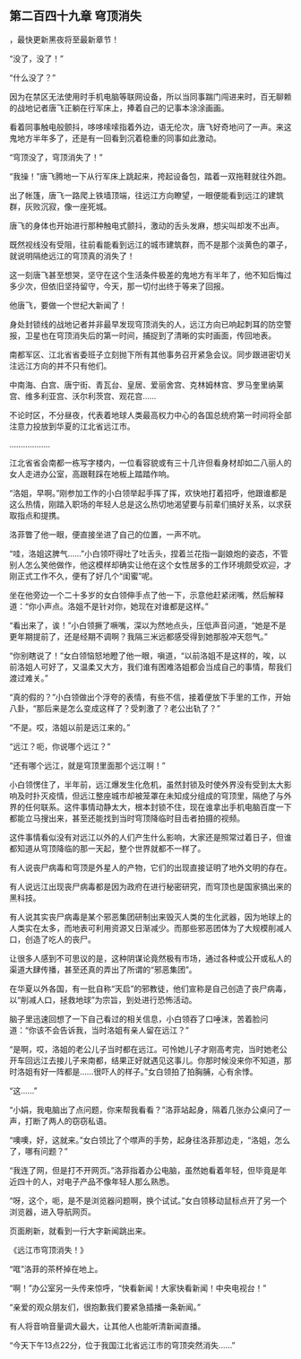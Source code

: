 ## 第二百四十九章 穹顶消失
，最快更新黑夜将至最新章节！

“没了，没了！”

“什么没了？”

因为在禁区无法使用时手机电脑等联网设备，所以当同事踹门闯进来时，百无聊赖的战地记者唐飞正躺在行军床上，捧着自己的记事本涂涂画画。

看着同事触电般颤抖，哆哆嗦嗦指着外边，语无伦次，唐飞好奇地问了一声。来这鬼地方半年多了，还是有一回看到沉着稳重的同事如此激动。

“穹顶没了，穹顶消失了！”

“我操！”唐飞腾地一下从行军床上跳起来，挎起设备包，踏着一双拖鞋就往外跑。

出了帐篷，唐飞一路爬上铁墙顶端，往远江方向瞭望，一眼便能看到远江的建筑群，灰败沉寂，像一座死城。

唐飞的身体也开始进行那种触电式颤抖，激动的舌头发麻，想尖叫却发不出声。

既然视线没有受阻，往前看能看到远江的城市建筑群，而不是那个淡黄色的罩子，就说明隔绝远江的穹顶真的消失了！

这一刻唐飞甚至想哭，坚守在这个生活条件极差的鬼地方有半年了，他不知后悔过多少次，但依旧坚持留守，今天，那一切付出终于等来了回报。

他唐飞，要做一个世纪大新闻了！

身处封锁线的战地记者并非最早发现穹顶消失的人，远江方向已响起刺耳的防空警报，卫星也在穹顶消失后的第一时间，捕捉到了清晰的实时画面，传回地表。

南都军区、江北省省委班子立刻抛下所有其他事务召开紧急会议。同步跟进密切关注远江方向的并不只有他们。

中南海、白宫、唐宁街、青瓦台、皇居、爱丽舍宫、克林姆林宫、罗马奎里纳莱宫、维多利亚宫、沃尔利茨宫、观花宫……

不论时区，不分昼夜，代表着地球人类最高权力中心的各国总统府第一时间将全部注意力投放到华夏的江北省远江市。

………………

江北省省会南都一栋写字楼内，一位看容貌或有三十几许但看身材却如二八丽人的女人走进办公室，高跟鞋踩在地板上踏踏作响。

“洛姐，早啊。”刚参加工作的小白领举起手挥了挥，欢快地打着招呼，他跟谁都是这么热情，刚踏入职场的年轻人总是这么热切地渴望要与前辈们搞好关系，以求获取指点和提携。

洛菲瞥了他一眼，便直接坐进了自己的位置，一声不吭。

“哇，洛姐这脾气……”小白领吓得吐了吐舌头，捏着兰花指一副娘炮的姿态，不管别人怎么笑他做作，他这模样却确实让他在这个女性居多的工作环境颇受欢迎，才刚正式工作不久，便有了好几个“闺蜜”呢。

坐在他旁边一个二十多岁的女白领伸手点了他一下，示意他赶紧闭嘴，然后解释道：“你小声点。洛姐不是针对你，她现在对谁都是这样。”

“看出来了，诶！”小白领撅了噘嘴，深以为然地点头，压低声音问道，“她是不是更年期提前了，还是经期不调啊？我隔三米远都感受得到她那股冲天怨气。”

“你别瞎说了！”女白领恼怒地瞪了他一眼，嗔道，“以前洛姐不是这样的，唉，以前洛姐人可好了，又温柔又大方，我们谁有困难洛姐都会当成自己的事情，帮我们渡过难关。”

“真的假的？”小白领做出个浮夸的表情，有些不信，接着便放下手里的工作，开始八卦，“那后来是怎么变成这样了？受刺激了？老公出轨了？”

“不是。哎，洛姐以前是远江来的。”

“远江？呃，你说哪个远江？”

“还有哪个远江，就是穹顶里面那个远江啊！”

小白领愣住了，半年前，远江爆发生化危机，虽然封锁及时使外界没有受到太大影响及时扑灭疫情，但远江整座城市却被笼罩在未知成分组成的穹顶里，隔绝了与外界的任何联系。这件事情动静太大，根本封锁不住，现在谁拿出手机电脑百度一下都能立马搜出来，甚至还能找到当时穹顶降临时目击者拍摄的视频。

这件事情看似没有对远江以外的人们产生什么影响，大家还是照常过着日子，但谁都知道从穹顶降临的那一天起，整个世界就都不一样了。

有人说丧尸病毒和穹顶是外星人的产物，它们的出现直接证明了地外文明的存在。

有人说远江出现丧尸病毒都是因为政府在进行秘密研究，而穹顶也是国家搞出来的黑科技。

有人说其实丧尸病毒是某个邪恶集团研制出来毁灭人类的生化武器，因为地球上的人类实在太多，而地表可利用资源又日渐减少。而那些邪恶团体为了大规模削减人口，创造了吃人的丧尸。

让很多人感到不可思议的是，这种阴谋论竟然极有市场，通过各种或公开或私人的渠道大肆传播，甚至还真的弄出了所谓的“邪恶集团”。

在华夏以外各国，有一批自称“天启”的邪教徒，他们宣称是自己创造了丧尸病毒，以“削减人口，拯救地球”为宗旨，到处进行恐怖活动。

脑子里迅速回想了一下自己看过的相关信息，小白领吞了口唾沫，苦着脸问道：“你该不会告诉我，当时洛姐有亲人留在远江？”

“是啊，哎，洛姐的老公儿子当时都在远江。可怜她儿子才刚高考完，当时她老公开车回远江去接儿子来南都，结果正好就遇见这事儿。你那时候没来你不知道，那时洛姐有好一阵都是……很吓人的样子。”女白领拍了拍胸脯，心有余悸。

“这……”

“小娟，我电脑出了点问题，你来帮我看看？”洛菲站起身，隔着几张办公桌问了一声，打断了两人的窃窃私语。

“噢噢，好，这就来。”女白领比了个噤声的手势，起身往洛菲那边走，“洛姐，怎么了，哪有问题？”

“我连了网，但是打不开网页。”洛菲指着办公电脑，虽然她看着年轻，但毕竟是年近四十的人，对电子产品不像年轻人那么熟悉。

“呀，这个，呃，是不是浏览器问题啊，换个试试。”女白领移动鼠标点开了另一个浏览器，进入导航网页。

页面刷新，就看到一行大字新闻跳出来。

《远江市穹顶消失！》

“哐”洛菲的茶杯掉在地上。

“啊！”办公室另一头传来惊呼，“快看新闻！大家快看新闻！中央电视台！”

“亲爱的观众朋友们，很抱歉我们要紧急插播一条新闻。”

有人将音响音量调大最大，让其他人也能听清新闻直播。

“今天下午13点22分，位于我国江北省远江市的穹顶突然消失……”

